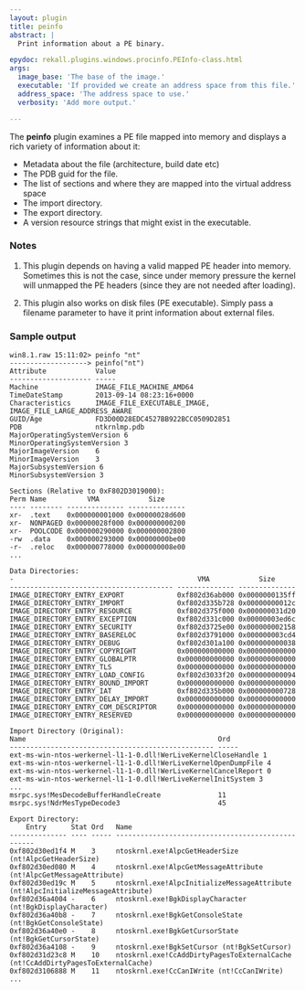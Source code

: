 ```yaml
---
layout: plugin
title: peinfo
abstract: |
  Print information about a PE binary.

epydoc: rekall.plugins.windows.procinfo.PEInfo-class.html
args:
  image_base: 'The base of the image.'
  executable: 'If provided we create an address space from this file.'
  address_space: 'The address space to use.'
  verbosity: 'Add more output.'

---
```


The **peinfo** plugin examines a PE file mapped into memory and displays a rich
variety of information about it:

* Metadata about the file (architecture, build date etc)
* The PDB guid for the file.
* The list of sections and where they are mapped into the virtual address space
* The import directory.
* The export directory.
* A version resource strings that might exist in the executable.

### Notes

1. This plugin depends on having a valid mapped PE header into memory. Sometimes
   this is not the case, since under memory pressure the kernel will unmapped
   the PE headers (since they are not needed after loading).

2. This plugin also works on disk files (PE executable). Simply pass a filename
   parameter to have it print information about external files.


### Sample output

```
win8.1.raw 15:11:02> peinfo "nt"
-------------------> peinfo("nt")
Attribute            Value
-------------------- -----
Machine              IMAGE_FILE_MACHINE_AMD64
TimeDateStamp        2013-09-14 08:23:16+0000
Characteristics      IMAGE_FILE_EXECUTABLE_IMAGE, IMAGE_FILE_LARGE_ADDRESS_AWARE
GUID/Age             FD3D00D28EDC4527BB922BCC0509D2851
PDB                  ntkrnlmp.pdb
MajorOperatingSystemVersion 6
MinorOperatingSystemVersion 3
MajorImageVersion    6
MinorImageVersion    3
MajorSubsystemVersion 6
MinorSubsystemVersion 3

Sections (Relative to 0xF802D3019000):
Perm Name          VMA            Size
---- -------- -------------- --------------
xr-  .text    0x000000001000 0x00000028d600
xr-  NONPAGED 0x00000028f000 0x000000000200
xr-  POOLCODE 0x000000290000 0x000000002800
-rw  .data    0x000000293000 0x00000000be00
-r-  .reloc   0x000000778000 0x000000008e00
...

Data Directories:
-                                             VMA            Size
---------------------------------------- -------------- --------------
IMAGE_DIRECTORY_ENTRY_EXPORT             0xf802d36ab000 0x0000000135ff
IMAGE_DIRECTORY_ENTRY_IMPORT             0xf802d335b728 0x00000000012c
IMAGE_DIRECTORY_ENTRY_RESOURCE           0xf802d375f000 0x000000031d20
IMAGE_DIRECTORY_ENTRY_EXCEPTION          0xf802d331c000 0x00000003ed6c
IMAGE_DIRECTORY_ENTRY_SECURITY           0xf802d3725e00 0x000000002158
IMAGE_DIRECTORY_ENTRY_BASERELOC          0xf802d3791000 0x000000003cd4
IMAGE_DIRECTORY_ENTRY_DEBUG              0xf802d301a100 0x000000000038
IMAGE_DIRECTORY_ENTRY_COPYRIGHT          0x000000000000 0x000000000000
IMAGE_DIRECTORY_ENTRY_GLOBALPTR          0x000000000000 0x000000000000
IMAGE_DIRECTORY_ENTRY_TLS                0x000000000000 0x000000000000
IMAGE_DIRECTORY_ENTRY_LOAD_CONFIG        0xf802d3033f20 0x000000000094
IMAGE_DIRECTORY_ENTRY_BOUND_IMPORT       0x000000000000 0x000000000000
IMAGE_DIRECTORY_ENTRY_IAT                0xf802d335b000 0x000000000728
IMAGE_DIRECTORY_ENTRY_DELAY_IMPORT       0x000000000000 0x000000000000
IMAGE_DIRECTORY_ENTRY_COM_DESCRIPTOR     0x000000000000 0x000000000000
IMAGE_DIRECTORY_ENTRY_RESERVED           0x000000000000 0x000000000000

Import Directory (Original):
Name                                               Ord
-------------------------------------------------- -----
ext-ms-win-ntos-werkernel-l1-1-0.dll!WerLiveKernelCloseHandle 1
ext-ms-win-ntos-werkernel-l1-1-0.dll!WerLiveKernelOpenDumpFile 4
ext-ms-win-ntos-werkernel-l1-1-0.dll!WerLiveKernelCancelReport 0
ext-ms-win-ntos-werkernel-l1-1-0.dll!WerLiveKernelInitSystem 3
...
msrpc.sys!MesDecodeBufferHandleCreate              11
msrpc.sys!NdrMesTypeDecode3                        45

Export Directory:
    Entry      Stat Ord   Name
-------------- ---- ----- --------------------------------------------------
0xf802d30ed1f4 M    3     ntoskrnl.exe!AlpcGetHeaderSize (nt!AlpcGetHeaderSize)
0xf802d30ed080 M    4     ntoskrnl.exe!AlpcGetMessageAttribute (nt!AlpcGetMessageAttribute)
0xf802d30ed19c M    5     ntoskrnl.exe!AlpcInitializeMessageAttribute (nt!AlpcInitializeMessageAttribute)
0xf802d36a4004 -    6     ntoskrnl.exe!BgkDisplayCharacter (nt!BgkDisplayCharacter)
0xf802d36a40b8 -    7     ntoskrnl.exe!BgkGetConsoleState (nt!BgkGetConsoleState)
0xf802d36a40e0 -    8     ntoskrnl.exe!BgkGetCursorState (nt!BgkGetCursorState)
0xf802d36a4108 -    9     ntoskrnl.exe!BgkSetCursor (nt!BgkSetCursor)
0xf802d31d23c8 M    10    ntoskrnl.exe!CcAddDirtyPagesToExternalCache (nt!CcAddDirtyPagesToExternalCache)
0xf802d3106888 M    11    ntoskrnl.exe!CcCanIWrite (nt!CcCanIWrite)
...
```
